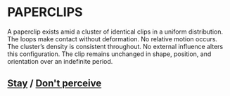 # PAPERCLIPS

A paperclip exists amid a cluster of identical clips in a uniform distribution. The loops make contact without deformation. No relative motion occurs. The cluster’s density is consistent throughout. No external influence alters this configuration. The clip remains unchanged in shape, position, and orientation over an indefinite period.

## [Stay](page-a403fcec7b0f306c) / [Don't perceive](page-e6a830d9af46a3f7)
